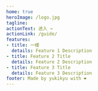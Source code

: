 ```yaml
---
home: true
heroImage: /logo.jpg
tagline: 
actionText: 进入 →
actionLink: /guide/
features:
- title: 一楼
  details: Feature 1 Description
- title: Feature 2 Title
  details: Feature 2 Description
- title: Feature 3 Title
  details: Feature 3 Description
footer: Made by yukikyu with ❤️
---
```

